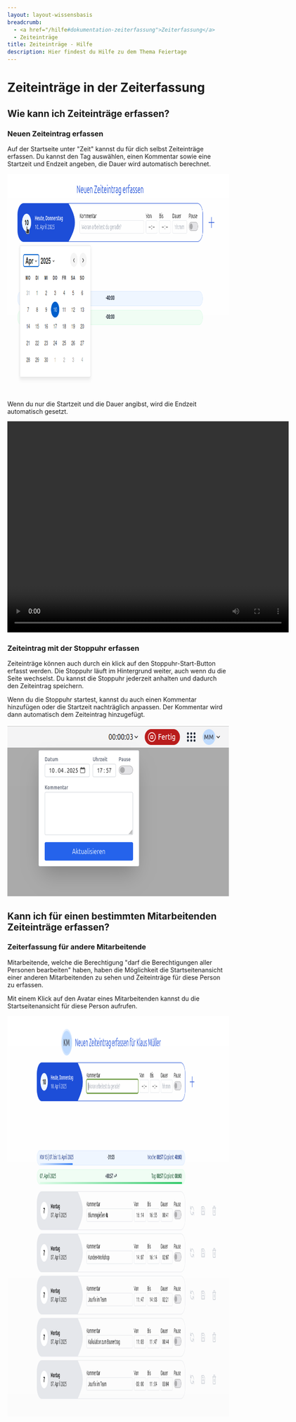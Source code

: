 ```yaml
---
layout: layout-wissensbasis
breadcrumb:
  - <a href="/hilfe#dokumentation-zeiterfassung">Zeiterfassung</a>
  - Zeiteinträge
title: Zeiteinträge - Hilfe
description: Hier findest du Hilfe zu dem Thema Feiertage
---
```


# Zeiteinträge in der Zeiterfassung

## Wie kann ich Zeiteinträge erfassen?

### Neuen Zeiteintrag erfassen

Auf der Startseite unter "Zeit" kannst du für dich selbst Zeiteinträge erfassen.
Du kannst den Tag auswählen, einen Kommentar sowie eine Startzeit und Endzeit angeben, die Dauer wird automatisch berechnet.

<p>
  <picture>
    <img
      src="neuen_zeiteintrag_datum.png"
      alt=""
      decoding="async"
      loading="lazy"
      width="969"
      height="498"
    />
  </picture>
</p>

Wenn du nur die Startzeit und die Dauer angibst, wird die Endzeit automatisch gesetzt.

<p class="content-center">
    <video width="640" height="480" autoplay>
      <source src="neuen_zeiteintrag.mp4" type="video/mp4" />
    </video>
</p>

### Zeiteintrag mit der Stoppuhr erfassen

Zeiteinträge können auch durch ein klick auf den Stoppuhr-Start-Button erfasst werden. Die Stoppuhr läuft im
Hintergrund weiter, auch wenn du die Seite wechselst. Du kannst die Stoppuhr jederzeit anhalten und dadurch den Zeiteintrag speichern.

Wenn du die Stoppuhr startest, kannst du auch einen Kommentar hinzufügen oder die Startzeit nachträglich anpassen.
Der Kommentar wird dann automatisch dem Zeiteintrag hinzugefügt.

<p>
  <picture>
    <img
      src="stoppuhr_editieren.png"
      alt=""
      decoding="async"
      loading="lazy"
      width="624"
      height="391"
    />
  </picture>
</p>

## Kann ich für einen bestimmten Mitarbeitenden Zeiteinträge erfassen?

### Zeiterfassung für andere Mitarbeitende

Mitarbeitende, welche die Berechtigung "darf die Berechtigungen aller Personen bearbeiten" haben, haben die Möglichkeit
die Startseitenansicht einer anderen Mitarbeitenden zu sehen und Zeiteinträge für diese Person zu erfassen.

Mit einem Klick auf den Avatar eines Mitarbeitenden kannst du die Startseitenansicht für diese Person aufrufen.

<p>
  <picture>
    <img
      src="zeiteintrag_fuer_mitarbeitenden.png"
      alt=""
      decoding="async"
      loading="lazy"
      width="1211"
      height="911"
    />
  </picture>

